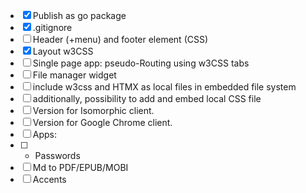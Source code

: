 - [x] Publish as go package
- [x] .gitignore
- [ ] Header (+menu) and footer element (CSS)
- [x] Layout w3CSS
- [ ] Single page app: pseudo-Routing using w3CSS tabs
- [ ] File manager widget
- [ ] include w3css and HTMX as local files in embedded file system
- [ ] additionally, possibility to add and embed local CSS file
- [ ] Version for Isomorphic client.
- [ ] Version for Google Chrome client.
- [ ] Apps:
- [ ] - Passwords
- [ ] Md to PDF/EPUB/MOBI
- [ ] Accents
